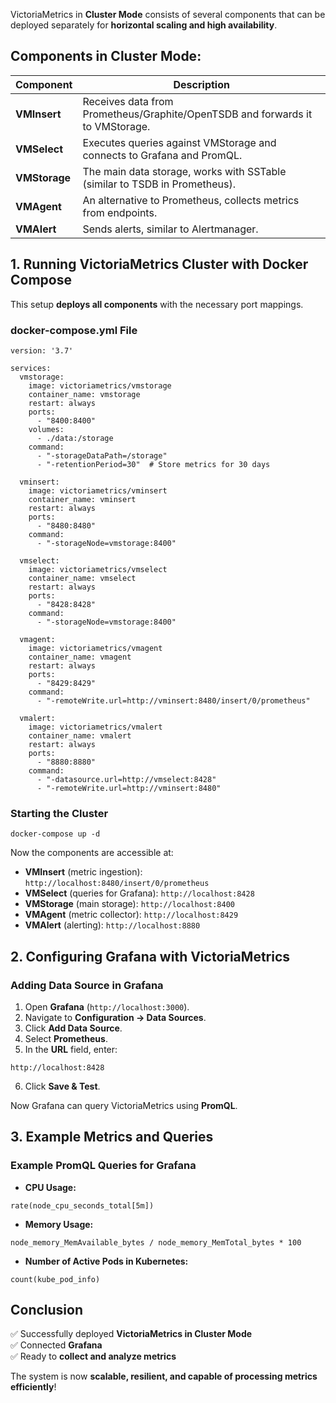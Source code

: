 
VictoriaMetrics in **Cluster Mode** consists of several components that can be deployed separately for **horizontal scaling and high availability**.

## Components in Cluster Mode:

| **Component** | **Description** |
| --- | --- |
| **VMInsert** | Receives data from Prometheus/Graphite/OpenTSDB and forwards it to VMStorage. |
| **VMSelect** | Executes queries against VMStorage and connects to Grafana and PromQL. |
| **VMStorage** | The main data storage, works with SSTable (similar to TSDB in Prometheus). |
| **VMAgent** | An alternative to Prometheus, collects metrics from endpoints. |
| **VMAlert** | Sends alerts, similar to Alertmanager. |

## 1. Running VictoriaMetrics Cluster with Docker Compose

This setup **deploys all components** with the necessary port mappings.

### **docker-compose.yml File**

```  
version: '3.7'

services:
  vmstorage:
    image: victoriametrics/vmstorage
    container_name: vmstorage
    restart: always
    ports:
      - "8400:8400"
    volumes:
      - ./data:/storage
    command:
      - "-storageDataPath=/storage"
      - "-retentionPeriod=30"  # Store metrics for 30 days

  vminsert:
    image: victoriametrics/vminsert
    container_name: vminsert
    restart: always
    ports:
      - "8480:8480"
    command:
      - "-storageNode=vmstorage:8400"

  vmselect:
    image: victoriametrics/vmselect
    container_name: vmselect
    restart: always
    ports:
      - "8428:8428"
    command:
      - "-storageNode=vmstorage:8400"

  vmagent:
    image: victoriametrics/vmagent
    container_name: vmagent
    restart: always
    ports:
      - "8429:8429"
    command:
      - "-remoteWrite.url=http://vminsert:8480/insert/0/prometheus"

  vmalert:
    image: victoriametrics/vmalert
    container_name: vmalert
    restart: always
    ports:
      - "8880:8880"
    command:
      - "-datasource.url=http://vmselect:8428"
      - "-remoteWrite.url=http://vminsert:8480"
```  

### **Starting the Cluster**

```  
docker-compose up -d
```  

Now the components are accessible at:

- **VMInsert** (metric ingestion): `http://localhost:8480/insert/0/prometheus`
- **VMSelect** (queries for Grafana): `http://localhost:8428`
- **VMStorage** (main storage): `http://localhost:8400`
- **VMAgent** (metric collector): `http://localhost:8429`
- **VMAlert** (alerting): `http://localhost:8880`

## 2. Configuring Grafana with VictoriaMetrics

### **Adding Data Source in Grafana**

1. Open **Grafana** (`http://localhost:3000`).
2. Navigate to **Configuration → Data Sources**.
3. Click **Add Data Source**.
4. Select **Prometheus**.
5. In the **URL** field, enter:

```  
http://localhost:8428
```    

6. Click **Save & Test**.

Now Grafana can query VictoriaMetrics using **PromQL**.

## 3. Example Metrics and Queries

### **Example PromQL Queries for Grafana**

- **CPU Usage:**

```  
rate(node_cpu_seconds_total[5m])
```  

- **Memory Usage:**

```  
node_memory_MemAvailable_bytes / node_memory_MemTotal_bytes * 100
```  

- **Number of Active Pods in Kubernetes:**

```  
count(kube_pod_info)
```  

## Conclusion

✅ Successfully deployed **VictoriaMetrics in Cluster Mode**  
✅ Connected **Grafana**  
✅ Ready to **collect and analyze metrics**  

The system is now **scalable, resilient, and capable of processing metrics efficiently**!